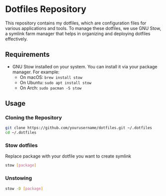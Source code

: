# Dotfiles Repository

This repository contains my dotfiles, which are configuration files for various applications and tools. To manage these dotfiles, we use GNU Stow, a symlink farm manager that helps in organizing and deploying dotfiles effectively.

## Requirements

- GNU Stow installed on your system. You can install it via your package manager. For example:
  - On macOS: `brew install stow`
  - On Ubuntu: `sudo apt install stow`
  - On Arch: `sudo pacman -S stow`

## Usage

### Cloning the Repository

```bash
git clone https://github.com/yourusername/dotfiles.git ~/.dotfiles
cd ~/.dotfiles
```

### Stow dotfiles
Replace package with your dotfile you want to create symlink

```bash
stow [package]
```

### Unstowing

```bash
stow -D [package]
```
